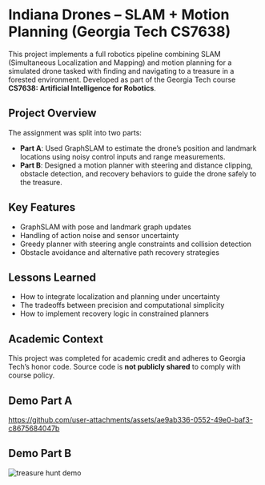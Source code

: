 # Indiana Drones – SLAM + Motion Planning (Georgia Tech CS7638)

This project implements a full robotics pipeline combining SLAM (Simultaneous Localization and Mapping) and motion planning for a simulated drone tasked with finding and navigating to a treasure in a forested environment. Developed as part of the Georgia Tech course **CS7638: Artificial Intelligence for Robotics**.

## Project Overview

The assignment was split into two parts:
- **Part A**: Used GraphSLAM to estimate the drone’s position and landmark locations using noisy control inputs and range measurements.
- **Part B**: Designed a motion planner with steering and distance clipping, obstacle detection, and recovery behaviors to guide the drone safely to the treasure.

## Key Features

- GraphSLAM with pose and landmark graph updates
- Handling of action noise and sensor uncertainty
- Greedy planner with steering angle constraints and collision detection
- Obstacle avoidance and alternative path recovery strategies

## Lessons Learned

- How to integrate localization and planning under uncertainty
- The tradeoffs between precision and computational simplicity
- How to implement recovery logic in constrained planners

## Academic Context

This project was completed for academic credit and adheres to Georgia Tech’s honor code. Source code is **not publicly shared** to comply with course policy.

## Demo Part A 

https://github.com/user-attachments/assets/ae9ab336-0552-49e0-baf3-c8675684047b

## Demo Part B 

![treasure hunt demo](example.gif)

